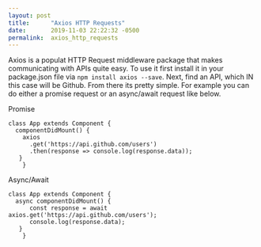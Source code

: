 ```yaml
---
layout: post
title:      "Axios HTTP Requests"
date:       2019-11-03 22:22:32 -0500
permalink:  axios_http_requests
---
```



Axios is a populat HTTP Request middleware package that makes communicating with APIs quite easy. To use it first install it in your package.json file via `npm install axios --save`. Next, find an API, which IN this case will be Github. From there its pretty simple. For example you can do either a promise request or an async/await request like below.

Promise

```
class App extends Component {
  componentDidMount() {
    axios
      .get('https://api.github.com/users')
      .then(response => console.log(response.data));
   }
	}
```

Async/Await

```
class App extends Component {
  async componentDidMount() {
	  const response = await axios.get('https://api.github.com/users');
	  console.log(response.data);
   }
	}
```
	
	
